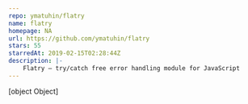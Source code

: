 ```yaml
---
repo: ymatuhin/flatry
name: flatry
homepage: NA
url: https://github.com/ymatuhin/flatry
stars: 55
starredAt: 2019-02-15T02:28:44Z
description: |-
    Flatry — try/catch free error handling module for JavaScript
---
```


[object Object]
